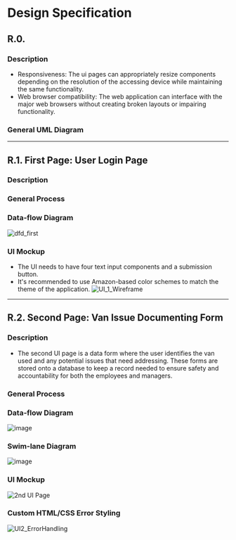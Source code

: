 # Design Specification

## R.0. 
### Description
  * Responsiveness: The ui pages can appropriately resize components depending on the resolution of the accessing device while maintaining the same functionality.
  * Web browser compatibility: The web application can interface with the major web browsers without creating broken layouts or impairing functionality.
### General UML Diagram

---
## R.1. First Page: User Login Page
### Description

### General Process

### Data-flow Diagram
![dfd_first](https://github.com/user-attachments/assets/558840c1-6c09-4b8a-b456-359e1506116f)

 
### UI Mockup
* The UI needs to have four text input components and a submission button.
* It's recommended to use Amazon-based color schemes to match the theme of the application.
![UI_1_Wireframe](https://github.com/user-attachments/assets/a2a99a94-267e-41e7-8d73-b72ce78e07ad)
---
## R.2. Second Page: Van Issue Documenting Form
### Description
* The second UI page is a data form where the user identifies the van used and any potential issues that need addressing. These forms are stored onto a database to keep a record needed to ensure safety and accountability for both the employees and managers.

### General Process

### Data-flow Diagram
![image](https://github.com/user-attachments/assets/33409588-ec55-47ec-9e7d-451c3765f40d)
### Swim-lane Diagram
![image](https://github.com/user-attachments/assets/2b9bf152-14d6-436d-ac74-d451bf0b5b22)

### UI Mockup
![2nd UI Page](https://github.com/user-attachments/assets/f10dd7cb-56b8-4694-9310-21fae30e4175)

### Custom HTML/CSS Error Styling
![UI2_ErrorHandling](https://github.com/user-attachments/assets/0889ed33-422f-494a-bc92-43bdd3a22638)
